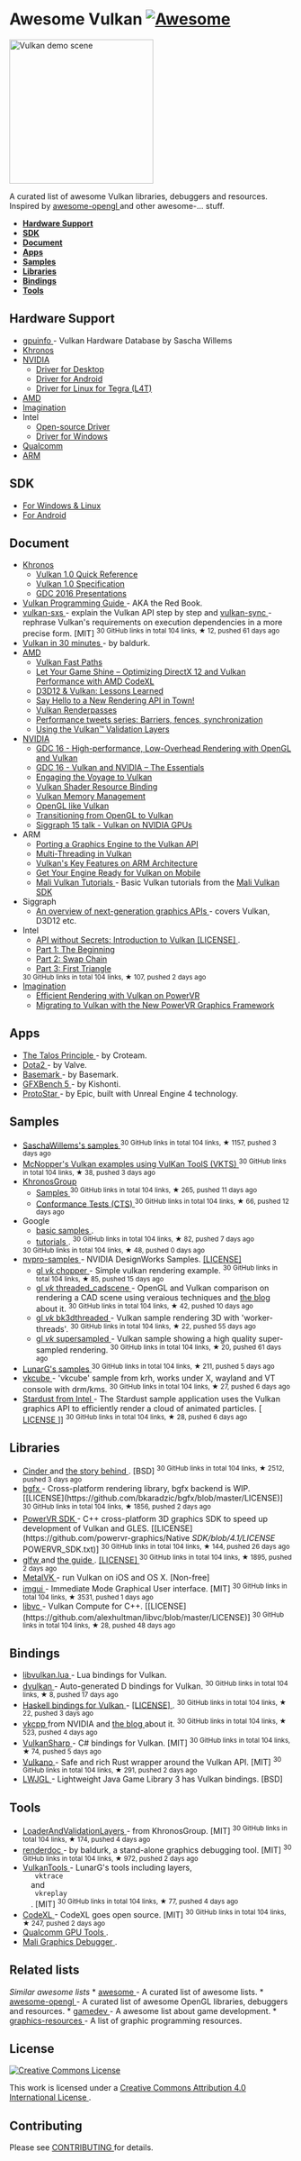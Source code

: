 <h1>
 Awesome Vulkan
 <a href="https://github.com/sindresorhus/awesome">
  <img alt="Awesome" src="https://cdn.rawgit.com/sindresorhus/awesome/d7305f38d29fed78fa85652e3a63e154dd8e8829/media/badge.svg"/>
 </a>
</h1>
<p>
 <img alt="Vulkan demo scene" height="256px" src="https://github.com/SaschaWillems/Vulkan/blob/master/images/vulkanlogoscene.png"/>
</p>
<p>
 A curated list of awesome Vulkan libraries, debuggers and resources. Inspired by
 <a href="https://github.com/eug/awesome-opengl">
  awesome-opengl
 </a>
 and other awesome-... stuff.
</p>
<ul>
 <li>
  <strong>
   <a href="#hardware-support">
    Hardware Support
   </a>
  </strong>
 </li>
 <li>
  <strong>
   <a href="#sdk">
    SDK
   </a>
  </strong>
 </li>
 <li>
  <strong>
   <a href="#document">
    Document
   </a>
  </strong>
 </li>
 <li>
  <strong>
   <a href="#apps">
    Apps
   </a>
  </strong>
 </li>
 <li>
  <strong>
   <a href="#samples">
    Samples
   </a>
  </strong>
 </li>
 <li>
  <strong>
   <a href="#libraries">
    Libraries
   </a>
  </strong>
 </li>
 <li>
  <strong>
   <a href="#bindings">
    Bindings
   </a>
  </strong>
 </li>
 <li>
  <strong>
   <a href="#tools">
    Tools
   </a>
  </strong>
 </li>
</ul>
<h2>
 Hardware Support
</h2>
<ul>
 <li>
  <a href="http://vulkan.gpuinfo.org/">
   gpuinfo
  </a>
  - Vulkan Hardware Database by Sascha Willems
 </li>
 <li>
  <a href="https://www.khronos.org/vulkan">
   Khronos
  </a>
 </li>
 <li>
  <a href="https://developer.nvidia.com/Vulkan">
   NVIDIA
  </a>
  <ul>
   <li>
    <a href="https://developer.nvidia.com/vulkan-driver">
     Driver for Desktop
    </a>
   </li>
   <li>
    <a href="https://developer.nvidia.com/vulkan-android">
     Driver for Android
    </a>
   </li>
   <li>
    <a href="https://developer.nvidia.com/embedded/vulkan">
     Driver for Linux for Tegra (L4T)
    </a>
   </li>
  </ul>
 </li>
 <li>
  <a href="http://support.amd.com/en-us/kb-articles/Pages/Radeon-Vulkan-Beta.aspx">
   AMD
  </a>
 </li>
 <li>
  <a href="https://imgtec.com/tools/powervr-early-access-program/">
   Imagination
  </a>
 </li>
 <li>
  Intel
  <ul>
   <li>
    <a href="https://01.org/linuxgraphics/blogs/jekstrand/2016/open-source-vulkan-drivers-intel-hardware/">
     Open-source Driver
    </a>
   </li>
   <li>
    <a href="https://software.intel.com/en-us/blogs/2016/03/14/new-intel-vulkan-beta-1540204404-graphics-driver-for-windows-78110-1540">
     Driver for Windows
    </a>
   </li>
  </ul>
 </li>
 <li>
  <a href="https://developer.qualcomm.com/software/adreno-gpu-sdk/gpu">
   Qualcomm
  </a>
 </li>
 <li>
  <a href="http://malideveloper.arm.com/resources/sdks/mali-vulkan-sdk/">
   ARM
  </a>
 </li>
</ul>
<h2>
 SDK
</h2>
<ul>
 <li>
  <a href="https://vulkan.lunarg.com/signin">
   For Windows & Linux
  </a>
 </li>
 <li>
  <a href="https://developer.android.com/ndk/guides/graphics/index.html">
   For Android
  </a>
 </li>
</ul>
<h2>
 Document
</h2>
<ul>
 <li>
  <a href="https://www.khronos.org/registry/vulkan/">
   Khronos
  </a>
  <ul>
   <li>
    <a href="https://www.khronos.org/registry/vulkan/specs/1.0/refguide/Vulkan-1.0-web.pdf">
     Vulkan 1.0 Quick Reference
    </a>
   </li>
   <li>
    <a href="https://www.khronos.org/registry/vulkan/specs/1.0-wsi_extensions/pdf/vkspec.pdf">
     Vulkan 1.0 Specification
    </a>
   </li>
   <li>
    <a href="https://www.khronos.org/assets/uploads/developers/library/2016-gdc/Khronos-Vulkan_Mar16.pdf">
     GDC 2016 Presentations
    </a>
   </li>
  </ul>
 </li>
 <li>
  <a href="http://www.amazon.com/Vulkan-Programming-Guide-Official-Learning/dp/0134464540">
   Vulkan Programming Guide
  </a>
  - AKA the Red Book.
 </li>
 <li>
  <a href="https://github.com/philiptaylor/vulkan-sxs">
   vulkan-sxs
  </a>
  - explain the Vulkan API step by step and
  <a href="https://github.com/philiptaylor/vulkan-sync">
   vulkan-sync
  </a>
  - rephrase Vulkan's requirements on execution dependencies in a more precise form. [MIT]
  <sup>
   30 GitHub links in total 104 links, &#9733 12, pushed 61 days ago
  </sup>
 </li>
 <li>
  <a href="https://renderdoc.org/vulkan-in-30-minutes.html">
   Vulkan in 30 minutes
  </a>
  - by baldurk.
 </li>
 <li>
  <a href="http://gpuopen.com/gaming-product/vulkan/">
   AMD
  </a>
  <ul>
   <li>
    <a href="http://32ipi028l5q82yhj72224m8j.wpengine.netdna-cdn.com/wp-content/uploads/2016/03/VulkanFastPaths.pdf">
     Vulkan Fast Paths
    </a>
   </li>
   <li>
    <a href="http://32ipi028l5q82yhj72224m8j.wpengine.netdna-cdn.com/wp-content/uploads/2016/03/Let_your_game_shine_optimizing_DirectX-12_and_Vulkan-performance_with_AMD_CodeXL.pdf">
     Let Your Game Shine – Optimizing DirectX 12 and Vulkan Performance with AMD CodeXL
    </a>
   </li>
   <li>
    <a href="http://32ipi028l5q82yhj72224m8j.wpengine.netdna-cdn.com/wp-content/uploads/2016/03/d3d12_vulkan_lessons_learned.pdf">
     D3D12 & Vulkan: Lessons Learned
    </a>
   </li>
   <li>
    <a href="http://gpuopen.com/say-hello/">
     Say Hello to a New Rendering API in Town!
    </a>
   </li>
   <li>
    <a href="http://gpuopen.com/vulkan-renderpasses/">
     Vulkan Renderpasses
    </a>
   </li>
   <li>
    <a href="http://gpuopen.com/performance-tweets-series-barriers-fences-synchronization/">
     Performance tweets series: Barriers, fences, synchronization
    </a>
   </li>
   <li>
    <a href="http://gpuopen.com/using-the-vulkan-validation-layers/">
     Using the Vulkan™ Validation Layers
    </a>
   </li>
  </ul>
 </li>
 <li>
  <a href="https://developer.nvidia.com/taxonomy/term/586">
   NVIDIA
  </a>
  <ul>
   <li>
    <a href="http://developer.download.nvidia.com/gameworks/events/GDC2016/mschott_lbishop_gl_vulkan.pdf">
     GDC 16 - High-performance, Low-Overhead Rendering with OpenGL and Vulkan
    </a>
   </li>
   <li>
    <a href="http://developer.download.nvidia.com/gameworks/events/GDC2016/Vulkan_Essentials_GDC16_tlorach.pdf">
     GDC 16 - Vulkan and NVIDIA – The Essentials
    </a>
   </li>
   <li>
    <a href="https://developer.nvidia.com/engaging-voyage-vulkan">
     Engaging the Voyage to Vulkan
    </a>
   </li>
   <li>
    <a href="https://developer.nvidia.com/vulkan-shader-resource-binding">
     Vulkan Shader Resource Binding
    </a>
   </li>
   <li>
    <a href="https://developer.nvidia.com/vulkan-memory-management">
     Vulkan Memory Management
    </a>
   </li>
   <li>
    <a href="https://developer.nvidia.com/opengl-vulkan">
     OpenGL like Vulkan
    </a>
   </li>
   <li>
    <a href="https://developer.nvidia.com/transitioning-opengl-vulkan">
     Transitioning from OpenGL to Vulkan
    </a>
   </li>
   <li>
    <a href="http://on-demand.gputechconf.com/siggraph/2015/presentation/SIG1501-Piers-Daniell.pdf">
     Siggraph 15 talk - Vulkan on NVIDIA GPUs
    </a>
   </li>
  </ul>
 </li>
 <li>
  ARM
  <ul>
   <li>
    <a href="https://community.arm.com/groups/arm-mali-graphics/blog/2016/02/16/porting-a-graphics-engine-to-the-vulkan-api">
     Porting a Graphics Engine to the Vulkan API
    </a>
   </li>
   <li>
    <a href="https://community.arm.com/groups/arm-mali-graphics/blog/2016/04/19/massively-multi-thread-for-vulkan">
     Multi-Threading in Vulkan
    </a>
   </li>
   <li>
    <a href="http://malideveloper.arm.com/downloads/Presentations/GDC%202016/Theatre/Vulkan%20API%20key%20features%20on%20ARM%20architecture.pdf">
     Vulkan's Key Features on ARM Architecture
    </a>
   </li>
   <li>
    <a href="http://malideveloper.arm.com/downloads/Presentations/GDC%202016/Theatre/Get%20Your%20Engine%20Ready%20for%20Vulkan%20on%20Mobile.pdf">
     Get Your Engine Ready for Vulkan on Mobile
    </a>
   </li>
   <li>
    <a href="http://malideveloper.arm.com/downloads/deved/tutorial/SDK/Vulkan/1.0/tutorials.html">
     Mali Vulkan Tutorials
    </a>
    - Basic Vulkan tutorials from the
    <a href="http://malideveloper.arm.com/resources/sdks/mali-vulkan-sdk/">
     Mali Vulkan SDK
    </a>
   </li>
  </ul>
 </li>
 <li>
  Siggraph
  <ul>
   <li>
    <a href="http://nextgenapis.realtimerendering.com/">
     An overview of next-generation graphics APIs
    </a>
    - covers Vulkan, D3D12 etc.
   </li>
  </ul>
 </li>
 <li>
  Intel
  <ul>
   <li>
    <a href="https://github.com/GameTechDev/IntroductionToVulkan">
     API without Secrets: Introduction to Vulkan
    </a>
    <a href="https://github.com/GameTechDev/IntroductionToVulkan/blob/master/license.txt">
     [LICENSE]
    </a>
    .
   </li>
   <li>
    <a href="https://software.intel.com/en-us/api-without-secrets-introduction-to-vulkan-part-1">
     Part 1: The Beginning
    </a>
   </li>
   <li>
    <a href="https://software.intel.com/en-us/api-without-secrets-introduction-to-vulkan-part-2">
     Part 2: Swap Chain
    </a>
   </li>
   <li>
    <a href="https://software.intel.com/en-us/api-without-secrets-introduction-to-vulkan-part-3">
     Part 3: First Triangle
    </a>
   </li>
  </ul>
  <sup>
   30 GitHub links in total 104 links, &#9733 107, pushed 2 days ago
  </sup>
 </li>
 <li>
  <a href="http://blog.imgtec.com/tag/vulkan">
   Imagination
  </a>
  <ul>
   <li>
    <a href="https://imagination-technologies-cloudfront-assets.s3.amazonaws.com/idc-docs/gdc16/6_Efficient%20rendering%20with%20Vulkan%20on%20PowerVR.pdf">
     Efficient Rendering with Vulkan on PowerVR
    </a>
   </li>
   <li>
    <a href="https://imagination-technologies-cloudfront-assets.s3.amazonaws.com/idc-docs/gdc16/7_FrameworkIDC16.pdf">
     Migrating to Vulkan with the New PowerVR Graphics Framework
    </a>
   </li>
  </ul>
 </li>
</ul>
<h2>
 Apps
</h2>
<ul>
 <li>
  <a href="http://www.croteam.com/talos-principle-will-support-vulkan-first-screenshot-released/">
   The Talos Principle
  </a>
  - by Croteam.
 </li>
 <li>
  <a href="https://www.dota2.com/reborn/part3/">
   Dota2
  </a>
  - by Valve.
 </li>
 <li>
  <a href="http://www.basemark.com/2015/11/10/basemark-extends-its-benchmarking-lead-with-a-vulkan-performance-test/">
   Basemark
  </a>
  - by Basemark.
 </li>
 <li>
  <a href="https://kishonti.net/news_single.jsp?id=31133884">
   GFXBench 5
  </a>
  - by Kishonti.
 </li>
 <li>
  <a href="https://www.unrealengine.com/blog/epic-games-unveils-protostar-at-samsung-galaxy-unpacked">
   ProtoStar
  </a>
  - by Epic, built with Unreal Engine 4 technology.
 </li>
</ul>
<h2>
 Samples
</h2>
<ul>
 <li>
  <a href="https://github.com/SaschaWillems/Vulkan">
   SaschaWillems's samples
  </a>
  <sup>
   30 GitHub links in total 104 links, &#9733 1157, pushed 3 days ago
  </sup>
 </li>
 <li>
  <a href="https://github.com/McNopper/Vulkan">
   McNopper's Vulkan examples using VulKan ToolS (VKTS)
  </a>
  <sup>
   30 GitHub links in total 104 links, &#9733 38, pushed 3 days ago
  </sup>
 </li>
 <li>
  <a href="https://github.com/KhronosGroup">
   KhronosGroup
  </a>
  <ul>
   <li>
    <a href="https://github.com/KhronosGroup/Vulkan-Samples">
     Samples
    </a>
    <sup>
     30 GitHub links in total 104 links, &#9733 265, pushed 11 days ago
    </sup>
   </li>
   <li>
    <a href="https://github.com/KhronosGroup/Vulkan-CTS">
     Conformance Tests (CTS)
    </a>
    <sup>
     30 GitHub links in total 104 links, &#9733 66, pushed 12 days ago
    </sup>
   </li>
  </ul>
 </li>
 <li>
  Google
  <ul>
   <li>
    <a href="https://github.com/googlesamples/vulkan-basic-samples">
     basic samples
    </a>
    .
   </li>
   <li>
    <a href="https://github.com/googlesamples/android-vulkan-tutorials">
     tutorials
    </a>
    .
    <sup>
     30 GitHub links in total 104 links, &#9733 82, pushed 7 days ago
    </sup>
   </li>
  </ul>
  <sup>
   30 GitHub links in total 104 links, &#9733 48, pushed 0 days ago
  </sup>
 </li>
 <li>
  <a href="https://github.com/nvpro-samples">
   nvpro-samples
  </a>
  - NVIDIA DesignWorks Samples.
  <a href="https://github.com/nvpro-samples/gl_vk_threaded_cadscene/blob/master/LICENSE">
   [LICENSE]
  </a>
  <ul>
   <li>
    <a href="https://github.com/nvpro-samples/gl_vk_chopper">
     gl
     <em>
      vk
     </em>
     chopper
    </a>
    - Simple vulkan rendering example.
    <sup>
     30 GitHub links in total 104 links, &#9733 85, pushed 15 days ago
    </sup>
   </li>
   <li>
    <a href="https://github.com/nvpro-samples/gl_vk_threaded_cadscene">
     gl
     <em>
      vk
     </em>
     threaded_cadscene
    </a>
    - OpenGL and Vulkan comparison on rendering a CAD scene using veraious techniques and
    <a href="https://developer.nvidia.com/vulkan-opengl-threaded-cad-scene-sample">
     the blog
    </a>
    about it.
    <sup>
     30 GitHub links in total 104 links, &#9733 42, pushed 10 days ago
    </sup>
   </li>
   <li>
    <a href="https://github.com/nvpro-samples/gl_vk_bk3dthreaded">
     gl
     <em>
      vk
     </em>
     bk3dthreaded
    </a>
    - Vulkan sample rendering 3D with 'worker-threads'.
    <sup>
     30 GitHub links in total 104 links, &#9733 22, pushed 55 days ago
    </sup>
   </li>
   <li>
    <a href="https://github.com/nvpro-samples/gl_vk_supersampled">
     gl
     <em>
      vk
     </em>
     supersampled
    </a>
    - Vulkan sample showing a high quality super-sampled rendering.
    <sup>
     30 GitHub links in total 104 links, &#9733 20, pushed 61 days ago
    </sup>
   </li>
  </ul>
 </li>
 <li>
  <a href="https://github.com/LunarG/VulkanSamples">
   LunarG's samples
  </a>
  <sup>
   30 GitHub links in total 104 links, &#9733 211, pushed 5 days ago
  </sup>
 </li>
 <li>
  <a href="https://github.com/krh/vkcube">
   vkcube
  </a>
  - 'vkcube' sample from krh, works under X, wayland and VT console with
drm/kms.
  <sup>
   30 GitHub links in total 104 links, &#9733 27, pushed 6 days ago
  </sup>
 </li>
 <li>
  <a href="https://github.com/GameTechDev/stardust_vulkan">
   Stardust from Intel
  </a>
  - The Stardust sample application uses the Vulkan graphics API to efficiently render a cloud of animated particles. [
  <a href="https://github.com/GameTechDev/stardust_vulkan/blob/master/license.txt">
   LICENSE
  </a>
  ]]
  <sup>
   30 GitHub links in total 104 links, &#9733 28, pushed 6 days ago
  </sup>
 </li>
</ul>
<h2>
 Libraries
</h2>
<ul>
 <li>
  <a href="https://github.com/cinder/Cinder">
   Cinder
  </a>
  and
  <a href="https://libcinder.org/notes/vulkan">
   the story
  </a>
  <a href="https://forum.libcinder.org/#Topic/23286000002614007">
   behind
  </a>
  . [BSD]
  <sup>
   30 GitHub links in total 104 links, &#9733 2512, pushed 3 days ago
  </sup>
 </li>
 <li>
  <a href="https://github.com/bkaradzic/bgfx">
   bgfx
  </a>
  - Cross-platform rendering library, bgfx backend is WIP. [[LICENSE](https://github.com/bkaradzic/bgfx/blob/master/LICENSE)]
  <sup>
   30 GitHub links in total 104 links, &#9733 1856, pushed 2 days ago
  </sup>
 </li>
 <li>
  <a href="https://github.com/powervr-graphics/Native_SDK">
   PowerVR SDK
  </a>
  - C++ cross-platform 3D graphics SDK to speed up development of Vulkan and GLES. [[LICENSE](https://github.com/powervr-graphics/Native
  <em>
   SDK/blob/4.1/LICENSE
  </em>
  POWERVR_SDK.txt)]
  <sup>
   30 GitHub links in total 104 links, &#9733 144, pushed 26 days ago
  </sup>
 </li>
 <li>
  <a href="https://github.com/glfw/glfw">
   glfw
  </a>
  and
  <a href="http://www.glfw.org/docs/3.2/vulkan.html">
   the guide
  </a>
  .
  <a href="https://github.com/glfw/glfw/blob/master/COPYING.txt">
   [LICENSE]
  </a>
  <sup>
   30 GitHub links in total 104 links, &#9733 1895, pushed 2 days ago
  </sup>
 </li>
 <li>
  <a href="https://moltengl.com/metalvk/">
   MetalVK
  </a>
  - run Vulkan on iOS and OS X. [Non-free]
 </li>
 <li>
  <a href="https://github.com/ocornut/imgui">
   imgui
  </a>
  - Immediate Mode Graphical User interface. [MIT]
  <sup>
   30 GitHub links in total 104 links, &#9733 3531, pushed 1 days ago
  </sup>
 </li>
 <li>
  <a href="https://github.com/alexhultman/libvc">
   libvc
  </a>
  - Vulkan Compute for C++.  [[LICENSE](https://github.com/alexhultman/libvc/blob/master/LICENSE)]
  <sup>
   30 GitHub links in total 104 links, &#9733 28, pushed 48 days ago
  </sup>
 </li>
</ul>
<h2>
 Bindings
</h2>
<ul>
 <li>
  <a href="https://github.com/CapsAdmin/ffibuild/blob/master/examples/vulkan/libvulkan.lua">
   libvulkan.lua
  </a>
  - Lua bindings for Vulkan.
 </li>
 <li>
  <a href="https://github.com/ColonelThirtyTwo/dvulkan">
   dvulkan
  </a>
  - Auto-generated D bindings for Vulkan.
  <sup>
   30 GitHub links in total 104 links, &#9733 8, pushed 17 days ago
  </sup>
 </li>
 <li>
  <a href="https://github.com/expipiplus1/vulkan">
   Haskell bindings for Vulkan
  </a>
  -
  <a href="https://github.com/expipiplus1/vulkan/blob/master/LICENSE">
   [LICENSE]
  </a>
  .
  <sup>
   30 GitHub links in total 104 links, &#9733 22, pushed 3 days ago
  </sup>
 </li>
 <li>
  <a href="https://github.com/nvpro-pipeline/vkcpp">
   vkcpp
  </a>
  from NVIDIA and
  <a href="https://developer.nvidia.com/open-source-vulkan-c-api">
   the blog
  </a>
  about it.
  <sup>
   30 GitHub links in total 104 links, &#9733 523, pushed 4 days ago
  </sup>
 </li>
 <li>
  <a href="https://github.com/mono/VulkanSharp">
   VulkanSharp
  </a>
  - C# bindings for Vulkan. [MIT]
  <sup>
   30 GitHub links in total 104 links, &#9733 74, pushed 5 days ago
  </sup>
 </li>
 <li>
  <a href="https://github.com/tomaka/vulkano">
   Vulkano
  </a>
  - Safe and rich Rust wrapper around the Vulkan API. [MIT]
  <sup>
   30 GitHub links in total 104 links, &#9733 291, pushed 2 days ago
  </sup>
 </li>
 <li>
  <a href="https://www.lwjgl.org/">
   LWJGL
  </a>
  - Lightweight Java Game Library 3 has Vulkan bindings. [BSD]
 </li>
</ul>
<h2>
 Tools
</h2>
<ul>
 <li>
  <a href="https://github.com/KhronosGroup/Vulkan-LoaderAndValidationLayers">
   LoaderAndValidationLayers
  </a>
  - from KhronosGroup. [MIT]
  <sup>
   30 GitHub links in total 104 links, &#9733 174, pushed 4 days ago
  </sup>
 </li>
 <li>
  <a href="https://github.com/baldurk/renderdoc">
   renderdoc
  </a>
  - by baldurk, a stand-alone graphics debugging tool. [MIT]
  <sup>
   30 GitHub links in total 104 links, &#9733 972, pushed 2 days ago
  </sup>
 </li>
 <li>
  <a href="https://github.com/LunarG/VulkanTools">
   VulkanTools
  </a>
  - LunarG's tools including layers,
  <code>
   vktrace
  </code>
  and
  <code>
   vkreplay
  </code>
  . [MIT]
  <sup>
   30 GitHub links in total 104 links, &#9733 77, pushed 4 days ago
  </sup>
 </li>
 <li>
  <a href="https://github.com/GPUOpen-Tools/CodeXL">
   CodeXL
  </a>
  - CodeXL goes open source. [MIT]
  <sup>
   30 GitHub links in total 104 links, &#9733 247, pushed 2 days ago
  </sup>
 </li>
 <li>
  <a href="https://developer.qualcomm.com/software/adreno-gpu-sdk/tools">
   Qualcomm GPU Tools
  </a>
  .
 </li>
 <li>
  <a href="http://malideveloper.arm.com/resources/tools/mali-graphics-debugger/">
   Mali Graphics Debugger
  </a>
  .
 </li>
</ul>
<h2>
 Related lists
</h2>
<p>
 <em>
  Similar awesome lists
 </em>
 *
 <a href="https://github.com/sindresorhus/awesome">
  awesome
 </a>
 - A curated list of awesome lists.
*
 <a href="https://github.com/eug/awesome-opengl">
  awesome-opengl
 </a>
 - A curated list of awesome OpenGL libraries, debuggers and resources.
*
 <a href="https://github.com/ellisonleao/magictools">
  gamedev
 </a>
 - A awesome list about game development.
*
 <a href="https://github.com/mattdesl/graphics-resources">
  graphics-resources
 </a>
 - A list of graphic programming resources.
</p>
<h2>
 License
</h2>
<p>
 <a href="http://creativecommons.org/licenses/by/4.0/">
  <img alt="Creative Commons License" src="http://i.creativecommons.org/l/by/4.0/88x31.png"/>
 </a>
</p>
<p>
 This work is licensed under a
 <a href="http://creativecommons.org/licenses/by/4.0/">
  Creative Commons Attribution 4.0 International License
 </a>
 .
</p>
<h2>
 Contributing
</h2>
<p>
 Please see
 <a href="https://github.com/vinjn/awesome-vulkan/blob/master/CONTRIBUTING.md">
  CONTRIBUTING
 </a>
 for details.
</p>
